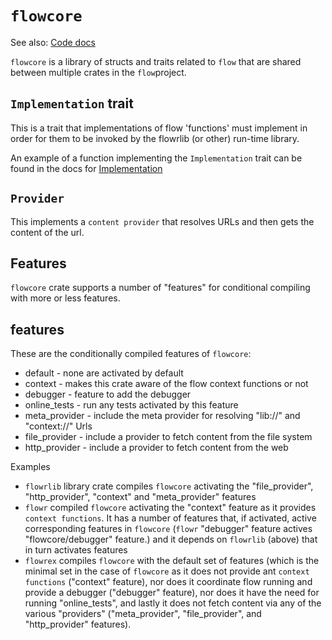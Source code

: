 # `flowcore`

See also: [Code docs](http://andrewdavidmackenzie.github.io/flow/code/doc/flowcore/index.html)

`flowcore` is a library of structs and traits related to `flow` that are shared between multiple
crates in the `flow`project.

## `Implementation` trait

This is a trait that implementations of flow 'functions' must implement in order for them to be invoked
by the flowrlib (or other) run-time library.

An example of a function implementing the `Implementation` trait can be found in the
docs for [Implementation](http://andrewdavidmackenzie.github.io/flow/code/doc/flowcore/trait.Implementation.html)

## `Provider`
This implements a `content provider` that resolves URLs and then gets the content of the url.

## Features
`flowcore` crate supports a number of "features" for conditional compiling with more or less features.

## features
These are the conditionally compiled features of `flowcore`:
- default - none are activated by default
- context - makes this crate aware of the flow context functions or not
- debugger - feature to add the debugger
- online_tests - run any tests activated by this feature
- meta_provider - include the meta provider for resolving "lib://" and "context://" Urls
- file_provider - include a provider to fetch content from the file system
- http_provider - include a provider to fetch content from the web

Examples
- `flowrlib` library crate compiles `flowcore` activating the "file_provider", "http_provider",
  "context" and "meta_provider" features
- `flowr` compiled `flowcore` activating the "context" feature as it provides `context functions`. It has a 
number of features that, if activated, active corresponding features in `flowcore` (`flowr` "debugger"
feature actives "flowcore/debugger" feature.) and it depends on `flowrlib` (above) that in turn activates
features
- `flowrex` compiles `flowcore` with the default set of features (which is the minimal set in the case
of `flowcore` as it does not provide ant `context functions` ("context" feature), nor does it coordinate flow
running and provide a debugger ("debugger" feature), nor does it have the need for running "online_tests",
and lastly it does not fetch content via any of the various "providers" ("meta_provider", "file_provider",
and "http_provider" features).